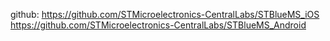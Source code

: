 github:
https://github.com/STMicroelectronics-CentralLabs/STBlueMS_iOS
https://github.com/STMicroelectronics-CentralLabs/STBlueMS_Android
